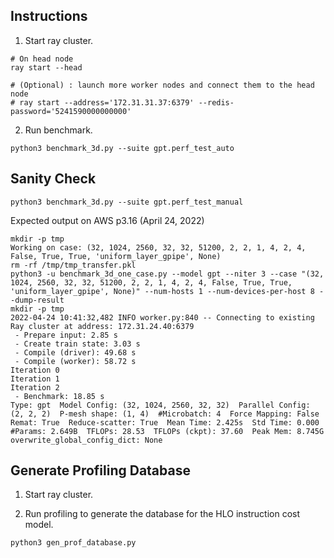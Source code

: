 ## Instructions

1. Start ray cluster.
```
# On head node
ray start --head

# (Optional) : launch more worker nodes and connect them to the head node
# ray start --address='172.31.31.37:6379' --redis-password='5241590000000000'
```

2. Run benchmark.
```
python3 benchmark_3d.py --suite gpt.perf_test_auto
```

## Sanity Check
```
python3 benchmark_3d.py --suite gpt.perf_test_manual
```

Expected output on AWS p3.16 (April 24, 2022)
```
mkdir -p tmp
Working on case: (32, 1024, 2560, 32, 32, 51200, 2, 2, 1, 4, 2, 4, False, True, True, 'uniform_layer_gpipe', None)
rm -rf /tmp/tmp_transfer.pkl
python3 -u benchmark_3d_one_case.py --model gpt --niter 3 --case "(32, 1024, 2560, 32, 32, 51200, 2, 2, 1, 4, 2, 4, False, True, True, 'uniform_layer_gpipe', None)" --num-hosts 1 --num-devices-per-host 8 --dump-result
mkdir -p tmp
2022-04-24 10:41:32,482 INFO worker.py:840 -- Connecting to existing Ray cluster at address: 172.31.24.40:6379
 - Prepare input: 2.85 s
 - Create train state: 3.03 s
 - Compile (driver): 49.68 s
 - Compile (worker): 58.72 s
Iteration 0
Iteration 1
Iteration 2
 - Benchmark: 18.85 s
Type: gpt  Model Config: (32, 1024, 2560, 32, 32)  Parallel Config: (2, 2, 2)  P-mesh shape: (1, 4)  #Microbatch: 4  Force Mapping: False  Remat: True  Reduce-scatter: True  Mean Time: 2.425s  Std Time: 0.000  #Params: 2.649B  TFLOPs: 28.53  TFLOPs (ckpt): 37.60  Peak Mem: 8.745G  overwrite_global_config_dict: None
```

## Generate Profiling Database
1. Start ray cluster.

2. Run profiling to generate the database for the HLO instruction cost model.
```
python3 gen_prof_database.py
```
